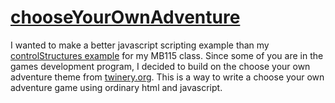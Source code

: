 # [chooseYourOwnAdventure](https://github.com/rhildred/chooseYourOwnAdventure)

I wanted to make a better javascript scripting example than my [controlStructures example](https://github.com/rhildred/javascriptscripting) for my MB115 class. Since some of you are in the games development program, I decided to build on the choose your own adventure theme from [twinery.org](https://twinery.org/). This is a way to write a choose your own adventure game using ordinary html and javascript.